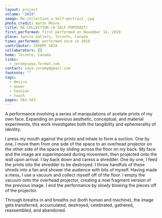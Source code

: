 ```yaml
---
layout: project
volume: "2019"
image: Re-collection_a_Self-portrait_.jpg
photo_credit: Aaron Moore
title: RE-COLLECTION (A SELF-PORTRAIT)
first_performed: first performed on November 14, 2019
place: Ignite Gallery, Toronto, Canada
times_performed: performed once in 2019
contributor: JEREMY SAYA
collaborators: []
home: Toronto, Canada
links:
  - jeremysaya.format.com
contact: saya.jeremy@gmail.com
footnote: ""
tags:
  - desire
  - power
  - tension
  - touch
pages: 562-563
---
```


A performance involving a series of manipulations of acetate prints of my own face. Expanding on previous aesthetic, conceptual, and material experiments, this work investigates both the tangibility and ephemerality of identity.

I press my mouth against the prints and inhale to form a suction. One by one, I move them from one side of the space to an overhead projector on the other side of the space by sliding across the floor on my back. My face and the image are superimposed during movement, then projected onto the wall upon arrival. I lay back down and caress a shredder. One by one, I feed the prints into the shredder to be destroyed. I throw handfuls of these shreds into a fan and shower the audience with bits of myself. Having made a mess, I use a vacuum and collect myself off of the floor. I empty the vacuum onto the overhead projector, creating a now fragment version of the previous image. I end the performance by slowly blowing the pieces off of the projector.

Through breaths in and breaths out (both human and machine), the image gets transferred, accumulated, destroyed, celebrated, gathered, reassembled, and abandoned.
